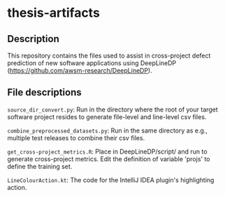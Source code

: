 # thesis-artifacts
## Description
This repository contains the files used to assist in cross-project defect prediction of new software applications using DeepLineDP (https://github.com/awsm-research/DeepLineDP).

## File descriptions
`source_dir_convert.py`: Run in the directory where the root of your target software project resides to generate file-level and line-level csv files.

`combine_preprocessed_datasets.py`: Run in the same directory as e.g., multiple test releases to combine their csv files.

`get_cross-project_metrics.R`: Place in DeepLineDP/script/ and run to generate cross-project metrics. Edit the definition of variable 'projs' to define the training set.

`LineColourAction.kt`: The code for the IntelliJ IDEA plugin's highlighting action.
